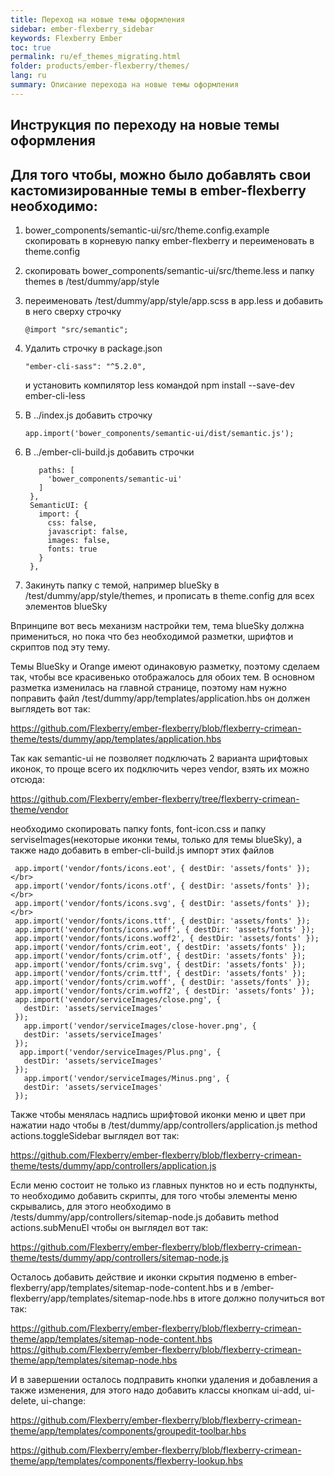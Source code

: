 ```yaml
---
title: Переход на новые темы оформления
sidebar: ember-flexberry_sidebar
keywords: Flexberry Ember
toc: true
permalink: ru/ef_themes_migrating.html
folder: products/ember-flexberry/themes/
lang: ru
summary: Описание перехода на новые темы оформления
---
```


## Инструкция по переходу на новые темы оформления

## Для того чтобы, можно было добавлять свои кастомизированные темы в ember-flexberry необходимо:

1. bower_components/semantic-ui/src/theme.config.example скопировать в корневую папку ember-flexberry и переименовать в theme.config 
2. скопировать bower_components/semantic-ui/src/theme.less и папку themes в /test/dummy/app/style
3. переименовать /test/dummy/app/style/app.scss в app.less и добавить в него сверху строчку

   ```@import "src/semantic";```
   
4. Удалить строчку в package.json

   ```"ember-cli-sass": "^5.2.0",```
   
   и установить компилятор less командой npm install --save-dev ember-cli-less
   
5. В ../index.js добавить строчку

   ```app.import('bower_components/semantic-ui/dist/semantic.js');``` 
   
5. В ../ember-cli-build.js добавить строчки

   ```lessOptions: {
      paths: [
        'bower_components/semantic-ui'
      ]
    },
    SemanticUI: {
      import: {
        css: false,
        javascript: false,
        images: false,
        fonts: true
      }
    },
    ``` 
6. Закинуть папку с темой, например blueSky в /test/dummy/app/style/themes, и прописать в theme.config для всех элементов blueSky
  
Впринципе вот весь механизм настройки тем, тема blueSky должна примениться, но пока что без необходимой разметки, шрифтов и скриптов под эту тему.

Темы BlueSky и Orange имеют одинаковую разметку, поэтому сделаем так, чтобы все красивенько отображалось для обоих тем.
В основном разметка изменилась на главной странице, поэтому нам нужно поправить файл /test/dummy/app/templates/application.hbs
он должен выглядеть вот так:

<https://github.com/Flexberry/ember-flexberry/blob/flexberry-crimean-theme/tests/dummy/app/templates/application.hbs>

Так как semantic-ui не позволяет подключать 2 варианта шрифтовых иконок, то проще всего их подключить через vendor,
взять их можно отсюда:

<https://github.com/Flexberry/ember-flexberry/tree/flexberry-crimean-theme/vendor>

необходимо скопировать папку fonts, font-icon.css и папку serviseImages(некоторые иконки темы, только для темы blueSky), а также надо добавить в ember-cli-build.js импорт этих файлов

 ```app.import('vendor/font-icon.css');</br>  
  app.import('vendor/fonts/icons.eot', { destDir: 'assets/fonts' });</br>   
  app.import('vendor/fonts/icons.otf', { destDir: 'assets/fonts' });</br>   
  app.import('vendor/fonts/icons.svg', { destDir: 'assets/fonts' });</br>   
  app.import('vendor/fonts/icons.ttf', { destDir: 'assets/fonts' });  
  app.import('vendor/fonts/icons.woff', { destDir: 'assets/fonts' });  
  app.import('vendor/fonts/icons.woff2', { destDir: 'assets/fonts' });  
  app.import('vendor/fonts/crim.eot', { destDir: 'assets/fonts' });    
  app.import('vendor/fonts/crim.otf', { destDir: 'assets/fonts' });    
  app.import('vendor/fonts/crim.svg', { destDir: 'assets/fonts' });  
  app.import('vendor/fonts/crim.ttf', { destDir: 'assets/fonts' });  
  app.import('vendor/fonts/crim.woff', { destDir: 'assets/fonts' });  
  app.import('vendor/fonts/crim.woff2', { destDir: 'assets/fonts' });  
  app.import('vendor/serviceImages/close.png', {   
    destDir: 'assets/serviceImages'   
  });  
    app.import('vendor/serviceImages/close-hover.png', {   
    destDir: 'assets/serviceImages'   
  });  
   app.import('vendor/serviceImages/Plus.png', {   
    destDir: 'assets/serviceImages'   
  });  
    app.import('vendor/serviceImages/Minus.png', {   
    destDir: 'assets/serviceImages'   
  });
  ```  
Также чтобы менялась надпись шрифтовой иконки меню и цвет при нажатии надо чтобы в /test/dummy/app/controllers/application.js method actions.toggleSidebar выглядел вот так:

<https://github.com/Flexberry/ember-flexberry/blob/flexberry-crimean-theme/tests/dummy/app/controllers/application.js>

Если меню состоит не только из главных пунктов но и есть подпункты, то необходимо добавить скрипты, для того чтобы элементы меню скрывались, для этого необходимо в /tests/dummy/app/controllers/sitemap-node.js  добавить method actions.subMenuEl чтобы он выглядел вот так:

<https://github.com/Flexberry/ember-flexberry/blob/flexberry-crimean-theme/tests/dummy/app/controllers/sitemap-node.js>
 
Осталось добавить действие и иконки скрытия подменю в ember-flexberry/app/templates/sitemap-node-content.hbs и в /ember-flexberry/app/templates/sitemap-node.hbs в итоге должно получиться вот так:
 
<https://github.com/Flexberry/ember-flexberry/blob/flexberry-crimean-theme/app/templates/sitemap-node-content.hbs>
<https://github.com/Flexberry/ember-flexberry/blob/flexberry-crimean-theme/app/templates/sitemap-node.hbs>
 
И в завершении осталось подправить кнопки удаления и добавления а также изменения, для этого надо добавить классы кнопкам ui-add, ui-delete, ui-change:
 
<https://github.com/Flexberry/ember-flexberry/blob/flexberry-crimean-theme/app/templates/components/groupedit-toolbar.hbs>


<https://github.com/Flexberry/ember-flexberry/blob/flexberry-crimean-theme/app/templates/components/flexberry-lookup.hbs>
 
 
 



